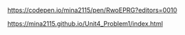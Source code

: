 https://codepen.io/mina2115/pen/RwoEPRG?editors=0010


https://mina2115.github.io/Unit4_Problem1/index.html
